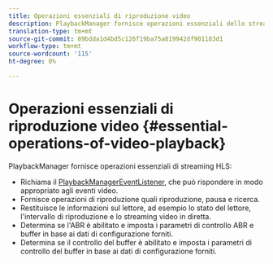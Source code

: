 ```yaml
---
title: Operazioni essenziali di riproduzione video
description: PlaybackManager fornisce operazioni essenziali dello streaming HLS
translation-type: tm+mt
source-git-commit: 89bdda1d4bd5c126f19ba75a819942df901183d1
workflow-type: tm+mt
source-wordcount: '115'
ht-degree: 0%

---
```



# Operazioni essenziali di riproduzione video {#essential-operations-of-video-playback}

PlaybackManager fornisce operazioni essenziali di streaming HLS:

* Richiama il [PlaybackManagerEventListener](https://help.adobe.com/en_US/primetime/api/reference_implementation/android/javadoc/com/adobe/primetime/reference/manager/PlaybackManager.PlaybackManagerEventListener.html), che può rispondere in modo appropriato agli eventi video.
* Fornisce operazioni di riproduzione quali riproduzione, pausa e ricerca.
* Restituisce le informazioni sul lettore, ad esempio lo stato del lettore, l&#39;intervallo di riproduzione e lo streaming video in diretta.
* Determina se l&#39;ABR è abilitato e imposta i parametri di controllo ABR e buffer in base ai dati di configurazione forniti.
* Determina se il controllo del buffer è abilitato e imposta i parametri di controllo del buffer in base ai dati di configurazione forniti.
